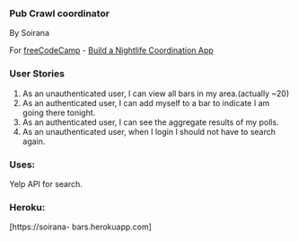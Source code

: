 ### Pub Crawl coordinator
By Soirana

For [freeCodeCamp](http://freecodecamp.com) - [Build a Nightlife Coordination App](https://www.freecodecamp.com/challenges/build-a-nightlife-coordination-app)

### **User Stories**

1. As an unauthenticated user, I can view all bars in my area.(actually ~20)
2. As an authenticated user, I can add myself to a bar to indicate I am going there tonight.
3. As an authenticated user, I can see the aggregate results of my polls.
4. As an unauthenticated user, when I login I should not have to search again.

### Uses:
Yelp API for search.


### Heroku:
[https://soirana- bars.herokuapp.com]
